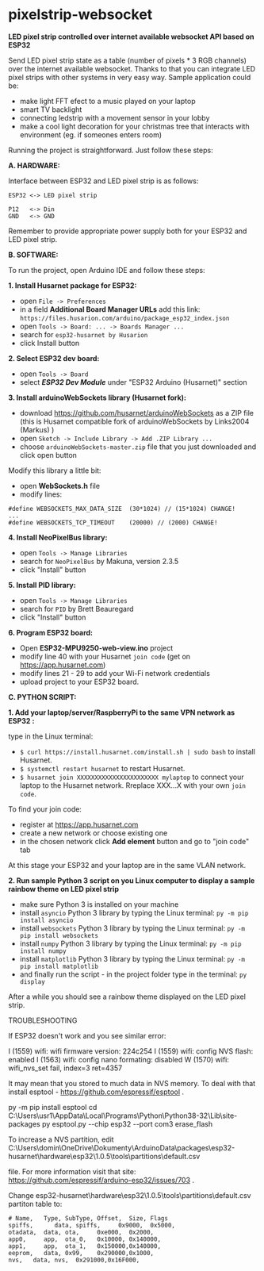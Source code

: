 # pixelstrip-websocket

**LED pixel strip controlled over internet available websocket API based on ESP32**

Send LED pixel strip state as a table (number of pixels * 3 RGB channels) over the internet available websocket. Thanks to that you can integrate LED pixel strips with other systems in very easy way. Sample application could be:

* make light FFT efect to a music played on your laptop
* smart TV backlight
* connecting ledstrip with a movement sensor in your lobby
* make a cool light decoration for your christmas tree that interacts with environment (eg. if someones enters room)

Running the project is straightforward. Just follow these steps:

**A. HARDWARE:**

Interface between ESP32 and LED pixel strip is as follows:
```
ESP32 <-> LED pixel strip

P12   <-> Din
GND   <-> GND
```
Remember to provide appropriate power supply both for your ESP32 and LED pixel strip.

**B. SOFTWARE:**

To run the project, open Arduino IDE and follow these steps:

**1. Install Husarnet package for ESP32:**

- open `File -> Preferences`
- in a field **Additional Board Manager URLs** add this link: `https://files.husarion.com/arduino/package_esp32_index.json`
- open `Tools -> Board: ... -> Boards Manager ...`
- search for `esp32-husarnet by Husarion`
- click Install button

**2. Select ESP32 dev board:**

- open `Tools -> Board`
- select **_ESP32 Dev Module_** under "ESP32 Arduino (Husarnet)" section


**3. Install arduinoWebSockets library (Husarnet fork):**

- download https://github.com/husarnet/arduinoWebSockets as a ZIP file (this is Husarnet compatible fork of arduinoWebSockets by Links2004 (Markus) )
- open `Sketch -> Include Library -> Add .ZIP Library ... `
- choose `arduinoWebSockets-master.zip` file that you just downloaded and click open button

Modify this library a little bit:
- open **WebSockets.h** file
- modify lines:
```
#define WEBSOCKETS_MAX_DATA_SIZE  (30*1024) // (15*1024) CHANGE!
...
#define WEBSOCKETS_TCP_TIMEOUT    (20000) // (2000) CHANGE!
```

**4. Install NeoPixelBus library:**

- open `Tools -> Manage Libraries`
- search for `NeoPixelBus` by Makuna, version 2.3.5
- click "Install" button

**5. Install PID library:**

- open `Tools -> Manage Libraries`
- search for `PID` by Brett Beauregard
- click "Install" button

**6. Program ESP32 board:**

- Open **ESP32-MPU9250-web-view.ino** project
- modify line 40 with your Husarnet `join code` (get on https://app.husarnet.com)
- modify lines 21 - 29 to add your Wi-Fi network credentials
- upload project to your ESP32 board.

**C. PYTHON SCRIPT:**

**1. Add your laptop/server/RaspberryPi to the same VPN network as ESP32 :**

type in the Linux terminal:

- `$ curl https://install.husarnet.com/install.sh | sudo bash` to install Husarnet.
- `$ systemctl restart husarnet` to restart Husarnet.
- `$ husarnet join XXXXXXXXXXXXXXXXXXXXXXX mylaptop` to connect your laptop to the Husarnet network. Rreplace XXX...X with your own `join code`. 

To find your join code:
* register at https://app.husarnet.com
* create a new network or choose existing one
* in the chosen network click **Add element** button and go to "join code" tab

At this stage your ESP32 and your laptop are in the same VLAN network.

**2. Run sample Python 3 script on you Linux computer to display a sample rainbow theme on LED pixel strip**

- make sure Python 3 is installed on your machine
- install `asyncio` Python 3 library by typing the Linux terminal:
```py -m pip install asyncio```
- install `websockets` Python 3 library by typing the Linux terminal:
```py -m pip install websockets```
- install `numpy` Python 3 library by typing the Linux terminal:
```py -m pip install numpy```
- install `matplotlib` Python 3 library by typing the Linux terminal:
```py -m pip install matplotlib```
- and finally run the script - in the project folder type in the terminal:
```py display```

After a while you should see a rainbow theme displayed on the LED pixel strip.

TROUBLESHOOTING

If ESP32 doesn't work and you see similar error:

I (1559) wifi: wifi firmware version: 224c254
I (1559) wifi: config NVS flash: enabled
I (1563) wifi: config nano formating: disabled
W (1570) wifi: wifi_nvs_set fail, index=3 ret=4357

It may mean that you stored to much data in NVS memory. To deal with that install esptool - https://github.com/espressif/esptool .

py -m pip install esptool
cd C:\Users\usr1\AppData\Local\Programs\Python\Python38-32\Lib\site-packages
py esptool.py --chip esp32 --port com3 erase_flash

To increase a NVS partition, edit C:\Users\domin\OneDrive\Dokumenty\ArduinoData\packages\esp32-husarnet\hardware\esp32\1.0.5\tools\partitions\default.csv

file. For more information visit that site: https://github.com/espressif/arduino-esp32/issues/703 .

Change  esp32-husarnet\hardware\esp32\1.0.5\tools\partitions\default.csv partiton table to:

```
# Name,   Type, SubType, Offset,  Size, Flags
spiffs,      data, spiffs,     0x9000,  0x5000,
otadata,  data, ota,     0xe000,  0x2000,
app0,     app,  ota_0,   0x10000, 0x140000,
app1,     app,  ota_1,   0x150000,0x140000,
eeprom,   data, 0x99,    0x290000,0x1000,
nvs,   data, nvs,  0x291000,0x16F000,
```

